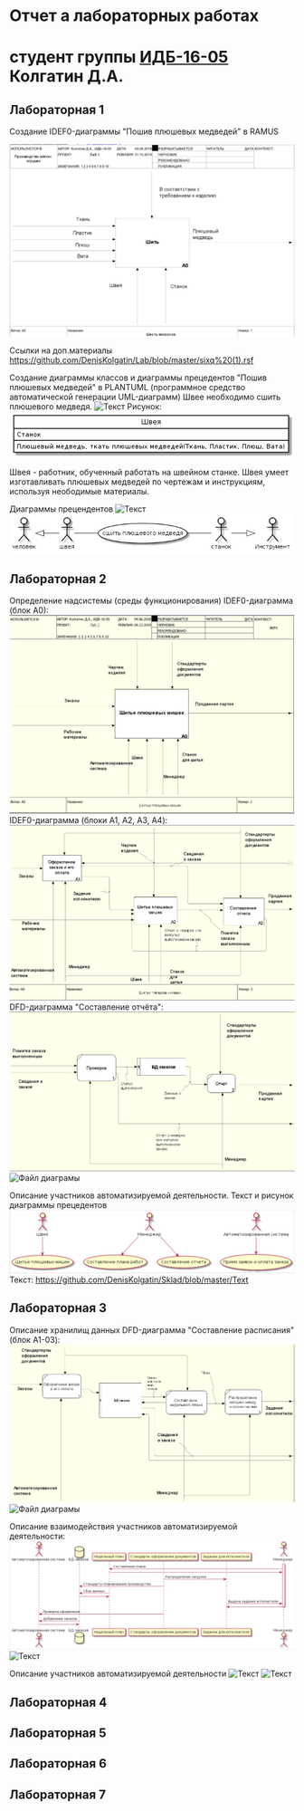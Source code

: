 # Отчет а лабораторных работах
# студент группы [ИДБ-16-05](https://github.com/stankin/design-2018/wiki/list-idb-16-05) Колгатин Д.А.

## Лабораторная 1

Создание IDEF0-диаграммы "Пошив плюшевых медведей" в RAMUS

![none](https://github.com/DenisKolgatin/Lab/blob/master/l1.png)

Ссылки на доп.материалы https://github.com/DenisKolgatin/Lab/blob/master/sixq%20(1).rsf

Создание диаграммы классов и диаграммы прецедентов "Пошив плюшевых медведей"
в PLANTUML (программное средство автоматической генерации UML-диаграмм)
Швее необходимо сшить плюшевого медведя.
![Текст](https://github.com/DenisKolgatin/Lab/blob/master/%D0%9A%D0%BE%D0%B4%20%D0%B4%D0%BB%D1%8F%20Plant)
Рисунок:
![none](https://github.com/DenisKolgatin/Lab/blob/master/LP0nIWD158Rhl5CyKYbuY1WlO6Szx0vcoMH7tcoma1G61C6Wu0L4AyjbCM1MerVuturympQncE6Vd-__YfcanacpN0HAywg-Sk8MN0IN4j_GQEgA-QN4PLsUnH25BsPLusbqAXAlXsOQ334mIkdbi5hHO1dZ7Hss-ZHcb_ZSh8nNNQF57Z_e2I_uqaUznnQTFc37-BRuWIxVkZbXOtkqkjOD.png)

Швея - работник, обученный работать на швейном станке. Швея умеет изготавливать плюшевых медведей
по чертежам и инструкциям, используя неободимые материалы.

Диаграммы прецендентов
![Текст](https://github.com/DenisKolgatin/Lab/blob/master/%D0%9A%D0%BE%D0%B4%20%D0%B4%D0%BB%D1%8F%20%D0%B4%D0%B8%D0%B0%D0%B3%D1%80%D0%B0%D0%BC%D0%BC)
![none](https://github.com/DenisKolgatin/Lab/blob/master/fL6nJiCm49thhpXrWg4I7u1GK-P8sPYjnBHMqnYTBsAWI506EY1O-GnKY8Ge3Rzm_YCkcA3k3BRlthtt_2oFFMcaUb4gFxVLXKQz09sJGxXIWudEvrDqTLMSkbAWivabemO9ehkCoAGKYX0T5WRteUizlzgRN7lpRyVId1EG0xJJ6K5XqUHaNQLYtkm8j8TXkEU6jzpoHiwFuUymZKD-vbsu.png)

## Лабораторная 2
Определение надсистемы (среды функционирования)
IDEF0-диаграмма (блок А0):
![Текст](https://github.com/DenisKolgatin/Lab/blob/master/1.png)
IDEF0-диаграмма (блоки A1, A2, A3, A4):
![Текст](https://github.com/DenisKolgatin/Lab/blob/master/2.png)
DFD-диаграмма "Составление отчёта":
![Текст](https://github.com/DenisKolgatin/Lab/blob/master/3.png)
![Файл диаграмы](https://github.com/DenisKolgatin/Lab/blob/master/pdc%20(2).rsf)

Описание участников автоматизируемой деятельности.
Текст и рисунок диаграммы прецедентов
![Текст](https://github.com/DenisKolgatin/Lab/blob/master/%D0%94%D0%B8%D0%BE%D0%B3%D1%80%D0%B0%D0%BC%D0%B0.png)
Текст:
https://github.com/DenisKolgatin/Sklad/blob/master/Text


## Лабораторная 3
Описание хранилищ данных
DFD-диаграмма "Составление расписания" (блок A1-03):
![Текст](https://github.com/DenisKolgatin/Lab/blob/master/4.png)
![Файл диаграмы](https://github.com/DenisKolgatin/Lab/blob/master/pdc%20(2).rsf)

Описание взаимодействия участников автоматизируемой деятельности:
![Рисунок](https://github.com/DenisKolgatin/Lab/blob/master/5.png)
![Текст](https://github.com/DenisKolgatin/Lab/blob/master/TextD)

Описание участников автоматизируемой деятельности
![Текст](https://github.com/DenisKolgatin/Lab/blob/master/%D0%A4%D0%B8%D0%BD%D0%B0%D0%BB%D1%8C%D0%BD%D1%8B%D0%B9%D0%9A%D0%BE%D0%B4)
![Текст](https://github.com/DenisKolgatin/Lab/blob/master/https://github.com/DenisKolgatin/Lab/blob/master/6.png)


## Лабораторная 4

## Лабораторная 5

## Лабораторная 6

## Лабораторная 7

